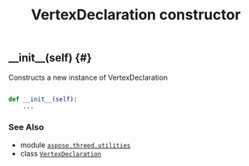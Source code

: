 ﻿---
title: VertexDeclaration constructor
second_title: Aspose.3D for Python via .NET API References
description: 
type: docs
weight: 10
url: /python-net/aspose.threed.utilities/vertexdeclaration/__init__/
is_root: false
---

## \_\_init\_\_(self) {#}

Constructs a new instance of VertexDeclaration



```python

def __init__(self):
    ...
```





### See Also
* module [`aspose.threed.utilities`](../../)
* class [`VertexDeclaration`](/3d/python-net/aspose.threed.utilities/vertexdeclaration)
